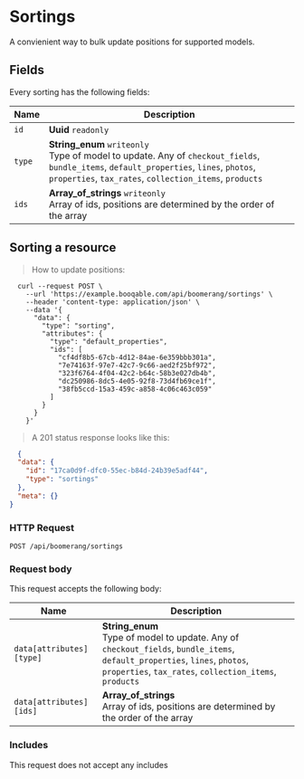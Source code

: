 # Sortings

A convienient way to bulk update positions for supported models.

## Fields
Every sorting has the following fields:

Name | Description
-- | --
`id` | **Uuid** `readonly`<br>
`type` | **String_enum** `writeonly`<br>Type of model to update. Any of `checkout_fields`, `bundle_items`, `default_properties`, `lines`, `photos`, `properties`, `tax_rates`, `collection_items`, `products`
`ids` | **Array_of_strings** `writeonly`<br>Array of ids, positions are determined by the order of the array


## Sorting a resource



> How to update positions:

```shell
  curl --request POST \
    --url 'https://example.booqable.com/api/boomerang/sortings' \
    --header 'content-type: application/json' \
    --data '{
      "data": {
        "type": "sorting",
        "attributes": {
          "type": "default_properties",
          "ids": [
            "cf4df8b5-67cb-4d12-84ae-6e359bbb301a",
            "7e74163f-97e7-42c7-9c66-aed2f25bf972",
            "323f6764-4f04-42c2-b64c-58b3e027db4b",
            "dc250986-8dc5-4e05-92f8-73d4fb69ce1f",
            "38fb5ccd-15a3-459c-a858-4c06c463c059"
          ]
        }
      }
    }'
```

> A 201 status response looks like this:

```json
  {
  "data": {
    "id": "17ca0d9f-dfc0-55ec-b84d-24b39e5adf44",
    "type": "sortings"
  },
  "meta": {}
}
```

### HTTP Request

`POST /api/boomerang/sortings`

### Request body

This request accepts the following body:

Name | Description
-- | --
`data[attributes][type]` | **String_enum** <br>Type of model to update. Any of `checkout_fields`, `bundle_items`, `default_properties`, `lines`, `photos`, `properties`, `tax_rates`, `collection_items`, `products`
`data[attributes][ids]` | **Array_of_strings** <br>Array of ids, positions are determined by the order of the array


### Includes

This request does not accept any includes